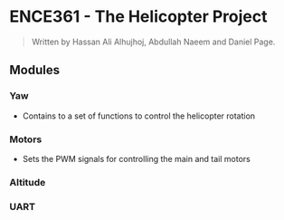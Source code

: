 # ENCE361 - The Helicopter Project 

> Written by Hassan Ali Alhujhoj, Abdullah Naeem and Daniel Page.

## Modules

### Yaw
- Contains to a set of functions to control the helicopter rotation

### Motors
- Sets the PWM signals for controlling the main and tail motors

### Altitude

### UART




